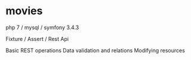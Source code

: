 movies
======

php 7 / mysql / symfony 3.4.3

Fixture / Assert / Rest Api

Basic REST operations
Data validation and relations
Modifying resources
